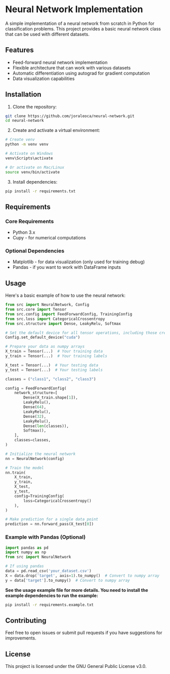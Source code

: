 # Neural Network Implementation

A simple implementation of a neural network from scratch in Python for classification problems. This project provides a basic neural network class that can be used with different datasets.

## Features

- Feed-forward neural network implementation
- Flexible architecture that can work with various datasets
- Automatic differentiation using autograd for gradient computation
- Data visualization capabilities

## Installation

1. Clone the repository:
```bash
git clone https://github.com/joraleoca/neural-network.git
cd neural-network
```

2. Create and activate a virtual environment:
```bash
# Create venv
python -m venv venv

# Activate on Windows
venv\Scripts\activate

# Or activate on Mac/Linux
source venv/bin/activate
```

3. Install dependencies:
```bash
pip install -r requirements.txt
```

## Requirements
### Core Requirements
- Python 3.x
- Cupy - for numerical computations

### Optional Dependencies
- Matplotlib - for data visualization (only used for training debug)
- Pandas - if you want to work with DataFrame inputs

## Usage

Here's a basic example of how to use the neural network:

```python
from src import NeuralNetwork, Config
from src.core import Tensor
from src.config import FeedForwardConfig, TrainingConfig
from src.loss import CategoricalCrossentropy
from src.structure import Dense, LeakyRelu, Softmax

# Set the default device for all tensor operations, including those created internally by the neural network
Config.set_default_device("cuda")

# Prepare your data as numpy arrays
X_train = Tensor(...)  # Your training data
y_train = Tensor(...)  # Your training labels

X_test = Tensor(...)  # Your testing data
y_test = Tensor(...)  # Your testing labels

classes = ("class1", "class2", "class3")

config = FeedForwardConfig(
    network_structure=[
        Dense(X_train.shape[1]), 
        LeakyRelu(),
        Dense(64),
        LeakyRelu(),
        Dense(32),
        LeakyRelu(),
        Dense(len(classes)),
        Softmax(),
    ],
    classes=classes,
)

# Initialize the neural network
nn = NeuralNetwork(config)

# Train the model
nn.train(
    X_train,
    y_train,
    X_test,
    y_test,
    config=TrainingConfig(
        loss=CategoricalCrossentropy()
    ),
)

# Make prediction for a single data point
prediction = nn.forward_pass(X_test[0])
```

### Example with Pandas (Optional)
```python
import pandas as pd
import numpy as np
from src import NeuralNetwork

# If using pandas
data = pd.read_csv('your_dataset.csv')
X = data.drop('target', axis=1).to_numpy()  # Convert to numpy array
y = data['target'].to_numpy()  # Convert to numpy array
```

**See the usage example file for more details. You need to install the example dependencies to run the example:**

```bash
pip install -r requirements.example.txt
```

## Contributing

Feel free to open issues or submit pull requests if you have suggestions for improvements.

## License

This project is licensed under the GNU General Public License v3.0.
